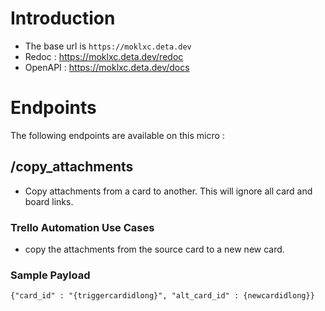 # Introduction

- The base url is `https://moklxc.deta.dev`
- Redoc : https://moklxc.deta.dev/redoc
- OpenAPI : https://moklxc.deta.dev/docs

# Endpoints

The following endpoints are available on this micro :

## /copy_attachments

- Copy attachments from a card to another. This will ignore all card and board links.


### Trello Automation Use Cases

- copy the attachments from the source card to a new new card.

### Sample Payload

`{"card_id" : "{triggercardidlong}", "alt_card_id" : {newcardidlong}}`
